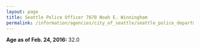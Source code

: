 ```yaml
---
layout: page
title: Seattle Police Officer 7670 Noah E. Winningham
permalink: /information/agencies/city_of_seattle/seattle_police_department/copbook/7670/
---
```


**Age as of Feb. 24, 2016:** 32.0
